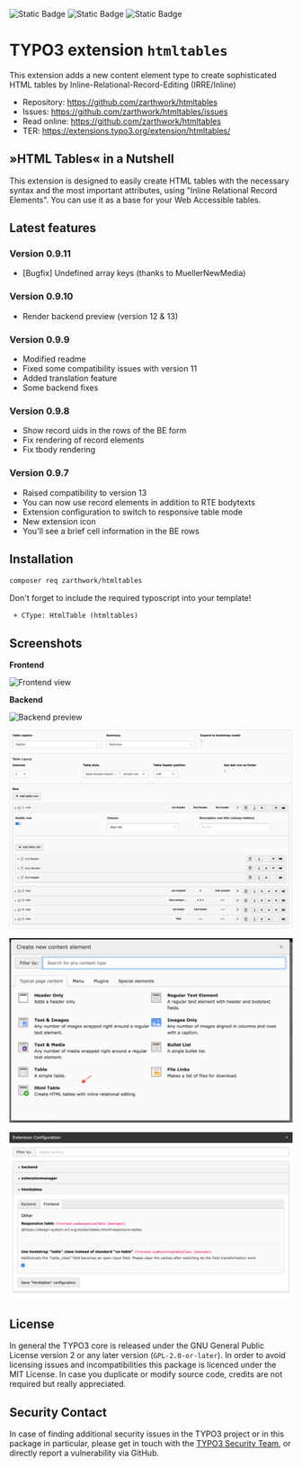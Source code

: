 ![Static Badge](https://img.shields.io/badge/11-%23FF8700?style=for-the-badge&logo=typo3&label=TYPO3&link=https%3A%2F%2Fget.typo3.org%2Fversion%2F11) ![Static Badge](https://img.shields.io/badge/12-%23FF8700?style=for-the-badge&logo=typo3&label=TYPO3&link=https%3A%2F%2Fget.typo3.org%2Fversion%2F12) ![Static Badge](https://img.shields.io/badge/13-%23FF8700?style=for-the-badge&logo=typo3&label=TYPO3&link=https%3A%2F%2Fget.typo3.org%2Fversion%2F13)

TYPO3 extension ``htmltables``
========================================

This extension adds a new content element type to create sophisticated HTML tables by Inline-Relational-Record-Editing (IRRE/Inline)

- Repository:  https://github.com/zarthwork/htmltables
- Issues:      https://github.com/zarthwork/htmltables/issues
- Read online: https://github.com/zarthwork/htmltables
- TER:         https://extensions.typo3.org/extension/htmltables/

## »HTML Tables« in a Nutshell

This extension is designed to easily create HTML tables with the necessary syntax and the most important attributes, using "Inline Relational Record Elements". You can use it as a base for your Web Accessible tables.

## Latest features

### Version 0.9.11
- [Bugfix] Undefined array keys (thanks to MuellerNewMedia)

### Version 0.9.10
- Render backend preview (version 12 & 13)

### Version 0.9.9
- Modified readme
- Fixed some compatibility issues with version 11
- Added translation feature
- Some backend fixes

### Version 0.9.8
- Show record uids in the rows of the BE form
- Fix rendering of record elements
- Fix tbody rendering

### Version 0.9.7
- Raised compatibility to version 13
- You can now use record elements in addition to RTE bodytexts
- Extension configuration to switch to responsive table mode
- New extension icon
- You'll see a brief cell information in the BE rows

## Installation

```bash
composer req zarthwork/htmltables
```

Don't forget to include the required typoscript into your template!

```
 + CType: HtmlTable (htmltables)
```

## Screenshots

**Frontend**

![Frontend view](https://raw.githubusercontent.com/zarthwork/htmltables/master/Documentation/Images/frontend-example.png)

**Backend**

![Backend preview](https://raw.githubusercontent.com/zarthwork/htmltables/master/Documentation/Images/backend-preview.png)

![Backend view](https://raw.githubusercontent.com/zarthwork/htmltables/master/Documentation/Images/backend-example_4.png)

![Backend wizard](https://raw.githubusercontent.com/zarthwork/htmltables/master/Documentation/Images/backend-wizard.png)

![Backend extension conf](https://raw.githubusercontent.com/zarthwork/htmltables/master/Documentation/Images/system_extconf.png)

## License

In general the TYPO3 core is released under the GNU General Public License version
2 or any later version (`GPL-2.0-or-later`). In order to avoid licensing issues and
incompatibilities this package is licenced under the MIT License. In case  you
duplicate or modify source code, credits are not required but really appreciated.

## Security Contact

In case of finding additional security issues in the TYPO3 project or in this package in particular,
please get in touch with the [TYPO3 Security Team](mailto:security@typo3.org), or directly
report a vulnerability via GitHub.
